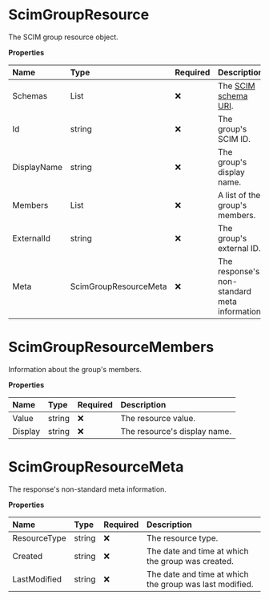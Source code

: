 # ScimGroupResource

The SCIM group resource object.

**Properties**

| Name        | Type                           | Required | Description                                                              |
| :---------- | :----------------------------- | :------- | :----------------------------------------------------------------------- |
| Schemas     | List<string>                   | ❌       | The [SCIM schema URI](https://www.iana.org/assignments/scim/scim.xhtml). |
| Id          | string                         | ❌       | The group's SCIM ID.                                                     |
| DisplayName | string                         | ❌       | The group's display name.                                                |
| Members     | List<ScimGroupResourceMembers> | ❌       | A list of the group's members.                                           |
| ExternalId  | string                         | ❌       | The group's external ID.                                                 |
| Meta        | ScimGroupResourceMeta          | ❌       | The response's non-standard meta information.                            |

# ScimGroupResourceMembers

Information about the group's members.

**Properties**

| Name    | Type   | Required | Description                  |
| :------ | :----- | :------- | :--------------------------- |
| Value   | string | ❌       | The resource value.          |
| Display | string | ❌       | The resource's display name. |

# ScimGroupResourceMeta

The response's non-standard meta information.

**Properties**

| Name         | Type   | Required | Description                                             |
| :----------- | :----- | :------- | :------------------------------------------------------ |
| ResourceType | string | ❌       | The resource type.                                      |
| Created      | string | ❌       | The date and time at which the group was created.       |
| LastModified | string | ❌       | The date and time at which the group was last modified. |

<!-- This file was generated by liblab | https://liblab.com/ -->
